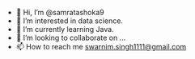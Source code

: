 - 👋 Hi, I’m @samratashoka9
- 👀 I’m interested in data science.
- 🌱 I’m currently learning Java.
- 💞️ I’m looking to collaborate on ...
- 📫 How to reach me swarnim.singh1111@gmail.com

<!---
samratashoka9/samratashoka9 is a ✨ special ✨ repository
--->
